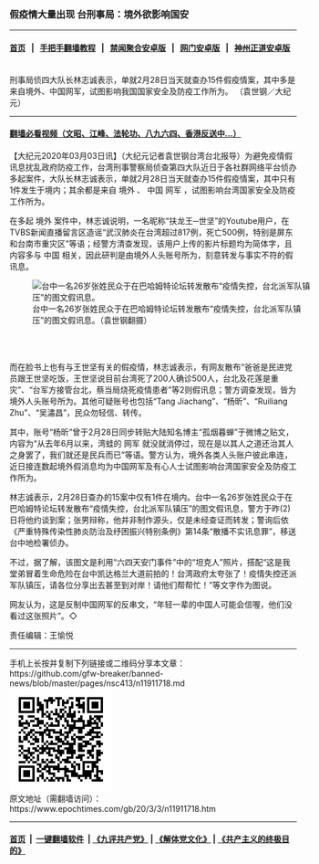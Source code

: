 ### 假疫情大量出现 台刑事局：境外欲影响国安
------------------------

#### [首页](https://github.com/gfw-breaker/banned-news/blob/master/README.md) &nbsp;&nbsp;|&nbsp;&nbsp; [手把手翻墙教程](https://github.com/gfw-breaker/guides/wiki) &nbsp;&nbsp;|&nbsp;&nbsp; [禁闻聚合安卓版](https://github.com/gfw-breaker/bn-android) &nbsp;&nbsp;|&nbsp;&nbsp; [网门安卓版](https://github.com/oGate2/oGate) &nbsp;&nbsp;|&nbsp;&nbsp; [神州正道安卓版](https://github.com/SzzdOgate/update) 



<div><img alt="" class="aligncenter wp-post-image" src="https://i.epochtimes.com/assets/uploads/2020/03/fb4ab4086dbfc4256239979e0352b87e-600x400.jpg"/>
<div class="red16 caption">
 刑事局侦四大队长林志诚表示，单就2月28日当天就查办15件假疫情案，其中多是来自境外、中国网军，试图影响我国国家安全及防疫工作所为。 （袁世钢／大纪元）
</div>
</div><hr/>

#### [翻墙必看视频（文昭、江峰、法轮功、八九六四、香港反送中...）](https://github.com/gfw-breaker/banned-news/blob/master/pages/link3.md)

<div><p>
 【大纪元2020年03月03日讯】（大纪元记者袁世钢台湾台北报导）为避免疫情假讯息扰乱政府防疫工作，台湾刑事警察局侦查第四大队近日于各社群网络平台侦办多起案件，大队长林志诚表示，单就2月28日当天就查办15件假疫情案，其中只有1件发生于境内；其余都是来自
 <ok href="https://www.epochtimes.com/gb/tag/%E5%A2%83%E5%A4%96.html">
  境外
 </ok>
 、
 <ok href="https://www.epochtimes.com/gb/tag/%E4%B8%AD%E5%9B%BD.html">
  中国
 </ok>
 <ok href="https://www.epochtimes.com/gb/tag/%E7%BD%91%E5%86%9B.html">
  网军
 </ok>
 ，试图影响台湾国家安全及防疫工作所为。
</p>
<p>
 在多起
 <ok href="https://www.epochtimes.com/gb/tag/%E5%A2%83%E5%A4%96.html">
  境外
 </ok>
 案件中，林志诚说明，一名昵称“扶龙王─世坚”的Youtube用户，在TVBS新闻直播留言区造谣“武汉肺炎在台湾超过817例，死亡500例，特别是屏东和台南市重灾区”等语；经警方清查发现，该用户上传的影片标题均为简体字，且内容多与
 <ok href="https://www.epochtimes.com/gb/tag/%E4%B8%AD%E5%9B%BD.html">
  中国
 </ok>
 相关，因此研判是由境外人头账号所为，刻意转发与事实不符的假讯息。
</p>
<figure class="wp-caption aligncenter" id="11911722" style="width: 500px">
 <img alt="台中一名26岁张姓民众于在巴哈姆特论坛转发散布“疫情失控，台北派军队镇压”的图文假讯息。" src="http://i.epochtimes.com/assets/uploads/2020/03/b8ee5538d43260593ff413e963d4f9e8.jpg"/>
 <br/><figcaption class="wp-caption-text">
  台中一名26岁张姓民众于在巴哈姆特论坛转发散布“疫情失控，台北派军队镇压”的图文假讯息。（袁世钢翻摄）
 </figcaption><br/>
</figure><br/>
<p>
 而在脸书上也有与王世坚有关的假疫情，林志诚表示，有网友散布“爸爸是民进党员跟王世坚吃饭，王世坚说目前台湾死了200人确诊500人，台北及花莲是重灾”、“台军方接管台北，蔡当局烧死疫情患者”等2则假讯息；警方调查发现，皆为境外人头账号所为。其他可疑账号也包括“Tang Jiachang”、“杨昕”、“Ruiliang Zhu”、“吴潚昌”，民众勿轻信、转传。
</p>
<p>
 其中，账号“杨昕”曾于2月28日同步转贴大陆知名博主“孤烟暮蝉”于微博之贴文，内容为“从去年6月以来，湾蛙的
 <ok href="https://www.epochtimes.com/gb/tag/%E7%BD%91%E5%86%9B.html">
  网军
 </ok>
 就没就消停过，现在是以其人之道还治其人之身罢了，我们就还是民兵而已”等语。警方认为，境外各类人头账户彼此串连，近日接连数起境外假消息均为中国网军及有心人士试图影响台湾国家安全及防疫工作所为。
</p>
<p>
 林志诚表示，2月28日查办的15案中仅有1件在境内。台中一名26岁张姓民众于在巴哈姆特论坛转发散布“疫情失控，台北派军队镇压”的图文假讯息，警方于昨(2)日将他约谈到案；张男辩称，他并非制作源头，仅是未经查证而转发；警询后依《严重特殊传染性肺炎防治及纾困振兴特别条例》第14条“散播不实讯息罪”，移送台中地检署侦办。
</p>
<p>
 不过，据了解，该图文是利用“六四天安门事件”中的“坦克人”照片，搭配“这是我堂弟冒着生命危险在台中凯达格兰大道前拍的！台湾政府太夸张了！疫情失控还派军队镇压，请各位分享出去甚至到对岸！请他们帮帮忙！”等文字作为图说。
</p>
<p>
 网友认为，这是反制中国网军的反串文，“年轻一辈的中国人可能会信喔，他们没看过这张照片”。◇
</p>
<p>
 责任编辑：王愉悦
</p>
</div>
<hr/>
手机上长按并复制下列链接或二维码分享本文章：<br/>
https://github.com/gfw-breaker/banned-news/blob/master/pages/nsc413/n11911718.md <br/>
<a href='https://github.com/gfw-breaker/banned-news/blob/master/pages/nsc413/n11911718.md'><img src='https://github.com/gfw-breaker/banned-news/blob/master/pages/nsc413/n11911718.md.png'/></a> <br/>
原文地址（需翻墙访问）：https://www.epochtimes.com/gb/20/3/3/n11911718.htm


------------------------
#### [首页](https://github.com/gfw-breaker/banned-news/blob/master/README.md) &nbsp;|&nbsp; [一键翻墙软件](https://github.com/gfw-breaker/nogfw/blob/master/README.md) &nbsp;| [《九评共产党》](https://github.com/gfw-breaker/9ping.md/blob/master/README.md#九评之一评共产党是什么) | [《解体党文化》](https://github.com/gfw-breaker/jtdwh.md/blob/master/README.md) | [《共产主义的终极目的》](https://github.com/gfw-breaker/gczydzjmd.md/blob/master/README.md)


<img src='http://gfw-breaker.win/banned-news/pages/nsc413/n11911718.md' width='0px' height='0px'/>